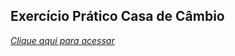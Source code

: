## Exercício Prático Casa de Câmbio

[_Clique aqui para acessar_](https://github.com/vsalisbr/exercise-casa-de-cambio)
